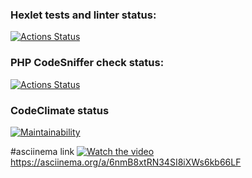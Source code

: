 ### Hexlet tests and linter status:
[![Actions Status](https://github.com/aktm1982/php-project-lvl1/workflows/hexlet-check/badge.svg)](https://github.com/aktm1982/php-project-lvl1/actions)

### PHP CodeSniffer check status:
[![Actions Status](https://github.com/aktm1982/php-project-lvl1/workflows/phpcs-check/badge.svg)](https://github.com/aktm1982/php-project-lvl1/actions)

### CodeClimate status
[![Maintainability](https://api.codeclimate.com/v1/badges/a99a88d28ad37a79dbf6/maintainability)](https://codeclimate.com/github/codeclimate/codeclimate/maintainability)

#asciinema link
[![Watch the video](https://asciinema.org/a/fTxa2I65utAq00QhSAyE7w5Mb.png)](https://asciinema.org/a/fTxa2I65utAq00QhSAyE7w5Mb)
https://asciinema.org/a/6nmB8xtRN34SI8iXWs6kb66LF
